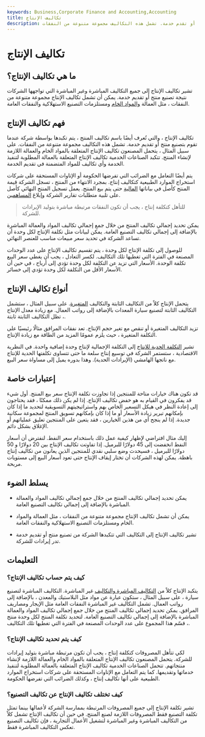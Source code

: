 ```yaml
---
keywords: Business,Corporate Finance and Accounting,Accounting
title: تكاليف الإنتاج
description: تتكبد الشركة تكاليف الإنتاج عندما تصنع منتجًا أو تقدم خدمة. تشمل هذه التكاليف مجموعة متنوعة من النفقات.
---
```


# تكاليف الإنتاج
## ما هي تكاليف الإنتاج؟

تشير تكاليف الإنتاج إلى جميع التكاليف المباشرة وغير المباشرة التي تواجهها الشركات نتيجة تصنيع منتج أو تقديم خدمة. يمكن أن تشمل تكاليف الإنتاج مجموعة متنوعة من النفقات ، مثل العمالة [والمواد الخام](/rawmaterials) ومستلزمات التصنيع الاستهلاكية والنفقات العامة.

## فهم تكاليف الإنتاج

تكاليف الإنتاج ، والتي تُعرف أيضًا باسم تكاليف المنتج ، يتم تكبدها بواسطة شركة عندما تقوم بتصنيع منتج أو تقديم خدمة. تشمل هذه التكاليف مجموعة متنوعة من النفقات. على سبيل المثال ، يتحمل المصنعون تكاليف الإنتاج المتعلقة بالمواد الخام والعمالة اللازمة لإنشاء المنتج. تتكبد الصناعات الخدمية تكاليف الإنتاج المتعلقة بالعمالة المطلوبة لتنفيذ الخدمة وأي تكاليف للمواد المتضمنة في تقديم الخدمة.

يتم أيضًا التعامل مع الضرائب التي تفرضها الحكومة أو الإتاوات المستحقة على شركات استخراج الموارد الطبيعية كتكاليف إنتاج. بمجرد الانتهاء من المنتج ، تسجل الشركة قيمة المنتج كأصل في بياناتها [المالية](/financial-statements) حتى يتم بيع المنتج. يعمل تسجيل المنتج النهائي كأصل على تلبية متطلبات تقارير الشركة وإبلاغ [المساهمين](/shareholder).

> للتأهل كتكلفة إنتاج ، يجب أن تكون النفقات مرتبطة مباشرة بتوليد الإيرادات للشركة.

>

يمكن تحديد إجمالي تكاليف المنتج من خلال جمع إجمالي تكاليف المواد والعمالة المباشرة بالإضافة إلى إجمالي تكاليف التصنيع العامة. يمكن لبيانات مثل تكلفة الإنتاج لكل وحدة أن تساعد الشركة في تحديد سعر مبيعات مناسب للعنصر النهائي.

للوصول إلى تكلفة الإنتاج لكل وحدة ، يتم تقسيم تكاليف الإنتاج على عدد الوحدات المصنعة في الفترة التي تغطيها تلك التكاليف. لكسر التعادل ، يجب أن يغطي سعر البيع تكلفة الوحدة. الأسعار التي تزيد عن التكلفة لكل وحدة تؤدي إلى أرباح ، في حين أن الأسعار الأقل من التكلفة لكل وحدة تؤدي إلى خسائر.

## أنواع تكاليف الإنتاج

يتحمل الإنتاج كلاً من التكاليف الثابتة والتكاليف [المتغيرة](/variablecost). على سبيل المثال ، ستشمل التكاليف الثابتة لتصنيع سيارة المعدات بالإضافة إلى رواتب العمال. مع زيادة معدل الإنتاج ، تظل التكاليف الثابتة ثابتة.

تزيد التكاليف المتغيرة أو تنقص مع تغير حجم الإنتاج. تعد نفقات المرافق مثالًا رئيسيًا على التكلفة المتغيرة ، حيث يلزم عمومًا المزيد من الطاقة مع زيادة الإنتاج.

تشير [التكلفة الحدية للإنتاج](/marginalcostofproduction) إلى التكلفة الإجمالية لإنتاج وحدة إضافية واحدة. في النظرية الاقتصادية ، ستستمر الشركة في توسيع إنتاج سلعة ما حتى تتساوى تكلفتها الحدية للإنتاج مع ناتجها الهامشي (الإيرادات الحدية). وهذا بدوره يميل إلى مساواة سعر البيع.

## إعتبارات خاصة

قد تكون هناك خيارات متاحة للمنتجين إذا تجاوزت تكلفة الإنتاج سعر بيع المنتج. أول شيء قد يفكرون في القيام به هو خفض تكاليف الإنتاج. إذا لم يكن ذلك ممكنًا ، فقد يحتاجون إلى إعادة النظر في هيكل التسعير الخاص بهم واستراتيجيتهم التسويقية لتحديد ما إذا كان بإمكانهم تبرير زيادة الأسعار أو ما إذا كان بإمكانهم تسويق المنتج لمجموعة سكانية جديدة. إذا لم ينجح أي من هذين الخيارين ، فقد يتعين على المنتجين تعليق عملياتهم أو الإغلاق بشكل دائم.

إليك مثال افتراضي لإظهار كيفية عمل ذلك باستخدام سعر النفط. لنفترض أن أسعار النفط انخفضت إلى 45 دولارًا للبرميل. إذا تفاوتت تكاليف الإنتاج بين 20 دولارًا و 50 دولارًا للبرميل ، فسيحدث وضع سلبي نقدي للمنتجين الذين يعانون من تكاليف إنتاج باهظة. يمكن لهذه الشركات أن تختار إيقاف الإنتاج حتى تعود أسعار البيع إلى مستويات مربحة.

## يسلط الضوء

- يمكن تحديد إجمالي تكاليف المنتج من خلال جمع إجمالي تكاليف المواد والعمالة المباشرة بالإضافة إلى إجمالي تكاليف التصنيع العامة.

- يمكن أن تشمل تكاليف الإنتاج مجموعة متنوعة من النفقات ، مثل العمالة والمواد الخام ومستلزمات التصنيع الاستهلاكية والنفقات العامة.

- تشير تكاليف الإنتاج إلى التكاليف التي تتكبدها الشركة من تصنيع منتج أو تقديم خدمة تدر إيرادات للشركة.

## التعليمات

### كيف يتم حساب تكاليف الإنتاج؟

يتكبد الإنتاج كلاً من [التكاليف المباشرة والتكاليف](/directcost) غير المباشرة. التكاليف المباشرة لتصنيع سيارة ، على سبيل المثال ، ستكون عبارة عن مواد مثل البلاستيك والمعدن ، بالإضافة إلى رواتب العمال. تشمل التكاليف غير المباشرة النفقات العامة مثل الإيجار ومصاريف المرافق. يمكن تحديد إجمالي تكاليف المنتج من خلال جمع إجمالي تكاليف المواد والعمالة المباشرة بالإضافة إلى إجمالي تكاليف التصنيع العامة. لتحديد تكلفة المنتج لكل وحدة منتج ، قسّم هذا المجموع على عدد الوحدات المصنعة في الفترة التي تغطيها تلك التكاليف.

### كيف يتم تحديد تكاليف الإنتاج؟

لكي تتأهل المصروفات كتكلفة إنتاج ، يجب أن تكون مرتبطة مباشرة بتوليد إيرادات للشركة. يتحمل المصنعون تكاليف الإنتاج المتعلقة بالمواد الخام والعمالة اللازمة لإنشاء منتجاتهم. تتحمل الصناعات الخدمية تكاليف الإنتاج المتعلقة بالعمالة المطلوبة لتنفيذ خدماتها وتقديمها. كما يتم التعامل مع الإتاوات المستحقة على شركات استخراج الموارد الطبيعية على أنها تكاليف إنتاج ، وكذلك الضرائب التي تفرضها الحكومة.

### كيف تختلف تكاليف الإنتاج عن تكاليف التصنيع؟

تشير تكلفة الإنتاج إلى جميع المصروفات المرتبطة بممارسة الشركة لأعمالها بينما تمثل تكلفة التصنيع فقط المصروفات اللازمة لصنع المنتج. في حين أن تكاليف الإنتاج تشمل كلاً من التكاليف المباشرة وغير المباشرة لتشغيل الأعمال التجارية ، فإن تكاليف التصنيع تعكس التكاليف المباشرة فقط.

